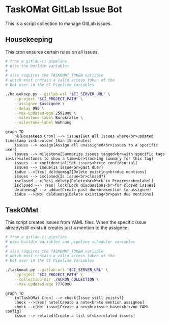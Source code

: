 # TaskOMat GitLab Issue Bot

This is a script collection to manage GitLab issues.

## Housekeeping

This cron ensures certain rules on all issues.

```sh
# from a gitlab-ci pipeline
# uses the buildin variables
#
# also requires the TASKOMAT_TOKEN variable
# which must contain a valid access token of the
# bot user in the CI Pipeline Variables

./housekeep.py --gitlab-url "$CI_SERVER_URL" \
    --project "$CI_PROJECT_PATH" \
    --assignee $assignee \
    --delay 900 \
    --max-updated-age 2592000 \
    --milestone-label Bürokratie \
    --milestone-label Wohnung
```

```mermaid
graph TD
    hk[Housekeep Cron] --> issues[Get all Issues where<br>updated timestamp is<br>older than 15 minutes]
    issues --> assign[Assign all unassigned<br>issues to a specific user]
    issues --> milestone[Summarize issues tagged<br>with specific tags in<br>milestones to show a time<br>tracking summary for this tag]
    issues --> confidential[Set issues<br>to confidential]
    issues --> isdue{Is issue<br>past due?}
    isdue -->|Yes| delduemsg2[Delete existing<br>due mentions]
    issues --> isclosed{Is issue<br>closed?}
    isclosed -->|Yes| delwip[Delete<br>Work in Progress<br>label]
    isclosed --> |Yes| lock[Lock discussions<br>for closed issues]
    delduemsg2 --> addue[Create past due<br>mention to assignee]
    isdue -->|No| delduemsg[Delete existing<br>past due mentions]
```

## TaskOMat

This script creates issues from YAML files. When
the specific issue already/still exists it creates
just a mention to the assignee.

```sh
# from a gitlab-ci pipeline
# uses buildin variables and pipeline scheduler variables
#
# also requires the TASKOMAT_TOKEN variable
# which must contain a valid access token of the
# bot user in the CI Pipeline Variables

./taskomat.py --gitlab-url "$CI_SERVER_URL" \
    --project "$CI_PROJECT_PATH" \
    --collection-dir ./$CRON_COLLECTION \
    --max-updated-age 7776000
```

```mermaid
graph TD
    tm[TaskOMat Cron] --> check{Issue still exists?}
    check -->|Yes| note[Create a note<br>to mention assignee]
    check -->|No| issue[Create a new<br>issue based<br>von YAML config]
    issue --> related[Create a list of<br>related issues]
```
